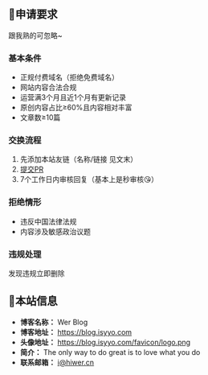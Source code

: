 ## 📌申请要求

跟我熟的可忽略~

### 基本条件

- 正规付费域名（拒绝免费域名）
- 网站内容合法合规
- 运营满3个月且近1个月有更新记录
- 原创内容占比≥60%且内容相对丰富
- 文章数≥10篇

### 交换流程

1. 先添加本站友链（名称/链接 见文末）
2. [提交PR](https://github.com/yyhhkya/fuwari/blob/main/src/friends_data.ts)
3. 7个工作日内审核回复（基本上是秒审核😘）

### 拒绝情形

- 违反中国法律法规
- 内容涉及敏感政治议题

### 违规处理

发现违规立即删除

## 💌本站信息

- **博客名称：** Wer Blog
- **博客地址：** https://blog.isyyo.com
- **头像地址：** https://blog.isyyo.com/favicon/logo.png
- **简介：** The only way to do great is to love what you do
- **联系邮箱：** i@hiwer.cn

